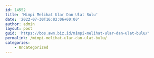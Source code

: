 ```yaml
---
id: 14552
title: 'Mimpi Melihat Ular Dan Ulat Bulu'
date: '2022-07-30T16:02:06+00:00'
author: admin
layout: post
guid: 'https://bos.awn.biz.id/mimpi-melihat-ular-dan-ulat-bulu/'
permalink: /mimpi-melihat-ular-dan-ulat-bulu/
categories:
    - Uncategorized
---
```


